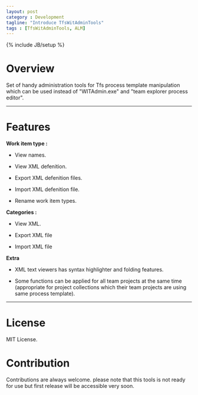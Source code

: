 ```yaml
---
layout: post
category : Development
tagline: "Introduce TfsWitAdminTools"
tags : [TfsWitAdminTools, ALM]
---
```

{% include JB/setup %}


# Overview

Set of handy administration tools for Tfs process template manipulation which can be used instead of "WITAdmin.exe" and "team explorer process editor".

***

# Features

**Work item type :**

  * View names.
  
  * View XML defenition.
  
  * Export XML defenition files.
  
  * Import XML defenition file.
  
  * Rename work item types. 

**Categories :**

  * View XML.
  
  * Export XML file
  
  * Import XML file


**Extra**

* XML text viewers has syntax highlighter and folding features.

* Some functions can be applied for all team projects at the same time (appropriate for project collections which their team projects are using same process template).

***

# License

MIT License.

# Contribution

Contributions are always welcome. please note that this tools is not ready for use but first release will be accessible very soon.
